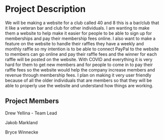 # Project Description
	
We will be making a website for a club called 40 and 8 this is a bar/club that it like a veteran bar and club for other individuals. I am wanting to make them a website to help make it easier for people to be able to sign up for memberships and pay their membership fees online. I also want to make a feature on the website to handle their raffles they have a weekly and monthly raffle so my intention is to be able to connect PayPal to the website to members can go online and pay their raffle fees and the winner for each raffle will be posted on the website. With COVID and everything it is very hard for them to get new members and for people to come in to pay their raffle fees so the website would help the company increase members and revenue through membership fees. I plan on making it very user friendly because of all the older individuals that are members so that they will be able to properly use the website and understand how things are working. 

## Project Members
Drew Yellina - Team Lead

Jakob Markland

Bryce Winnecke 